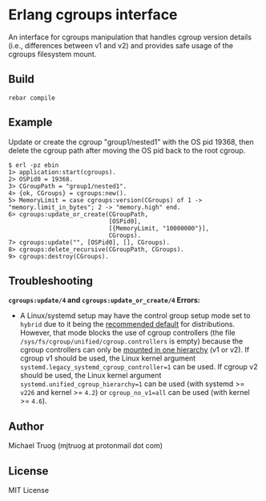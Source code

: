 Erlang cgroups interface
========================

An interface for cgroups manipulation that handles cgroup version details
(i.e., differences between v1 and v2) and provides safe usage of the
cgroups filesystem mount.

Build
-----

    rebar compile

Example
-------

Update or create the cgroup "group1/nested1" with the OS pid 19368,
then delete the cgroup path after moving the OS pid back to the root cgroup.

    $ erl -pz ebin
    1> application:start(cgroups).
    2> OSPid0 = 19368.
    3> CGroupPath = "group1/nested1".
    4> {ok, CGroups} = cgroups:new().
    5> MemoryLimit = case cgroups:version(CGroups) of 1 -> "memory.limit_in_bytes"; 2 -> "memory.high" end.
    6> cgroups:update_or_create(CGroupPath,
                                [OSPid0],
                                [{MemoryLimit, "10000000"}],
                                CGroups).
    7> cgroups:update("", [OSPid0], [], CGroups).
    8> cgroups:delete_recursive(CGroupPath, CGroups).
    9> cgroups:destroy(CGroups).


Troubleshooting
---------------

**`cgroups:update/4` and `cgroups:update_or_create/4` Errors:**
* A Linux/systemd setup may have the control group setup mode set to `hybrid`
  due to it being the [recommended default](https://github.com/systemd/systemd/blob/v239/NEWS#L1365)
  for distributions.  However, that mode blocks the use of cgroup controllers
  (the file `/sys/fs/cgroup/unified/cgroup.controllers` is empty)
  because the cgroup controllers can only be [mounted in one hierarchy](https://www.kernel.org/doc/html/latest/admin-guide/cgroup-v2.html#mounting)
  (v1 or v2).  If cgroup v1 should be used, the Linux kernel argument
  `systemd.legacy_systemd_cgroup_controller=1` can be used.
  If cgroup v2 should be used, the Linux kernel argument
  `systemd.unified_cgroup_hierarchy=1` can be used
  (with systemd >= `v226` and kernel >= `4.2`) or
  `cgroup_no_v1=all` can be used (with kernel >= `4.6`).

Author
------

Michael Truog (mjtruog at protonmail dot com)

License
-------

MIT License

